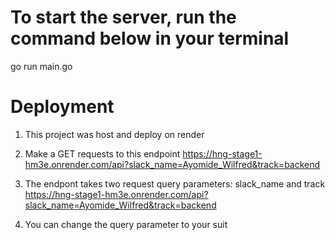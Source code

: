 # To start the server, run the command below in your terminal
go run main.go 

# Deployment 
1. This project was host and deploy on render
2. Make a GET requests to this endpoint
https://hng-stage1-hm3e.onrender.com/api?slack_name=Ayomide_Wilfred&track=backend

3. The endpont takes two request query parameters: slack_name and track
https://hng-stage1-hm3e.onrender.com/api?slack_name=Ayomide_Wilfred&track=backend

4. You can change the query parameter to your suit

